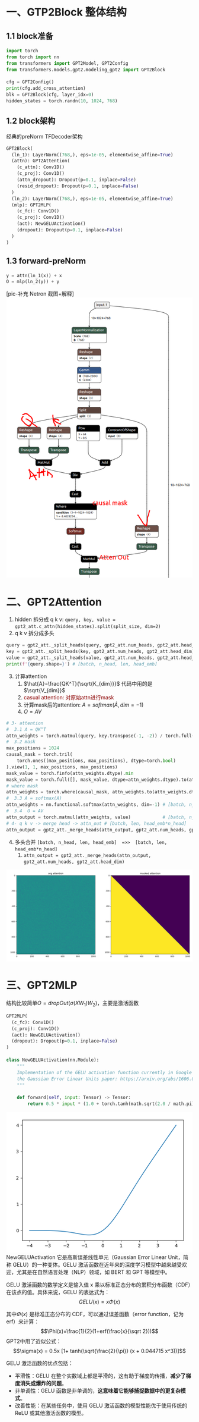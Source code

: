 # 一、GTP2Block 整体结构
## 1.1 block准备
```python
import torch 
from torch import nn
from transformers import GPT2Model, GPT2Config
from transformers.models.gpt2.modeling_gpt2 import GPT2Block

cfg = GPT2Config()
print(cfg.add_cross_attention)
blk = GPT2Block(cfg, layer_idx=0)
hidden_states = torch.randn(10, 1024, 768)
```

## 1.2 block架构
经典的preNorm TFDecoder架构
```python
GPT2Block(
  (ln_1): LayerNorm((768,), eps=1e-05, elementwise_affine=True)
  (attn): GPT2Attention(
    (c_attn): Conv1D()
    (c_proj): Conv1D()
    (attn_dropout): Dropout(p=0.1, inplace=False)
    (resid_dropout): Dropout(p=0.1, inplace=False)
  )
  (ln_2): LayerNorm((768,), eps=1e-05, elementwise_affine=True)
  (mlp): GPT2MLP(
    (c_fc): Conv1D()
    (c_proj): Conv1D()
    (act): NewGELUActivation()
    (dropout): Dropout(p=0.1, inplace=False)
  )
)
```

## 1.3 forward-preNorm

```python
y = attn(ln_1(x)) + x
O = mlp(ln_2(y)) + y
```
[pic-补充 Netron 截图+解释]
![arch](./pic/arh1.png)


# 二、GPT2Attention

1. hidden 拆分成 q k v: `query, key, value = gpt2_att.c_attn(hidden_states).split(split_size, dim=2)`
2. q k v 拆分成多头
```python
query = gpt2_att._split_heads(query, gpt2_att.num_heads, gpt2_att.head_dim)
key = gpt2_att._split_heads(key, gpt2_att.num_heads, gpt2_att.head_dim)
value = gpt2_att._split_heads(value, gpt2_att.num_heads, gpt2_att.head_dim)
print(f'{query.shape=}') # [batch, n_head, len, head_emb] 
```
3. 计算attention
   1. $\hat{A}=\frac{QK^T}{\sqrt{K_{dim}}}$ 代码中用的是$\sqrt{V_{dim}}$
   2. <font color=darkred>casual attention: 对原始attn进行mask</font>
   3. 计算mask后的attention: $A=softmax(\hat{A}, dim=-1)$
   4. $O=AV$
```python
# 3- attention 
#  3.1 A = QK^T
attn_weights = torch.matmul(query, key.transpose(-1, -2)) / torch.full([], value.size(-1) ** 0.5)
#  3.2 mask 
max_positions = 1024
causal_mask = torch.tril(
    torch.ones((max_positions, max_positions), dtype=torch.bool)
).view(1, 1, max_positions, max_positions)
mask_value = torch.finfo(attn_weights.dtype).min
mask_value = torch.full([], mask_value, dtype=attn_weights.dtype).to(attn_weights.device)
# where mask
attn_weights = torch.where(causal_mask, attn_weights.to(attn_weights.dtype), mask_value)
#  3.3 A = softmax(A)
attn_weights = nn.functional.softmax(attn_weights, dim=-1) # [batch, n_head, len, len] 
#  3.4  O = AV
attn_output = torch.matmul(attn_weights, value)            # [batch, n_head, len, head_emb] 
# 4- q k v -> merge head -> attn_out # [batch, len, head_emb*n_head] 
attn_output = gpt2_att._merge_heads(attn_output, gpt2_att.num_heads, gpt2_att.head_dim)
```
4. 多头合并 `[batch, n_head, len, head_emb]  =>>  [batch, len, head_emb*n_head] `
   1. `attn_output = gpt2_att._merge_heads(attn_output, gpt2_att.num_heads, gpt2_att.head_dim)`


![pic-attn_weights mask前后](./pic/att.png)

# 三、GPT2MLP

结构比较简单$O=dropOut(\sigma (XW_1)W_2)$，主要是激活函数 
```python
GPT2MLP(
  (c_fc): Conv1D()
  (c_proj): Conv1D()
  (act): NewGELUActivation()
  (dropout): Dropout(p=0.1, inplace=False)
)

class NewGELUActivation(nn.Module):
    """
    Implementation of the GELU activation function currently in Google BERT repo (identical to OpenAI GPT). Also see
    the Gaussian Error Linear Units paper: https://arxiv.org/abs/1606.08415
    """

    def forward(self, input: Tensor) -> Tensor:
        return 0.5 * input * (1.0 + torch.tanh(math.sqrt(2.0 / math.pi) * (input + 0.044715 * torch.pow(input, 3.0))))
```
![pic-激活函数](./pic/gelu.png)
NewGELUActivation 它是高斯误差线性单元（Gaussian Error Linear Unit，简称 GELU）的一种变体。GELU 激活函数在近年来的深度学习模型中越来越受欢迎，尤其是在自然语言处理（NLP）领域，如 BERT 和 GPT 等模型中。

GELU 激活函数的数学定义是输入值 x 乘以标准正态分布的累积分布函数（CDF）在该点的值。具体来说，GELU 的表达式为：
$$GELU(x)=x \Phi(x)$$

其中$\Phi(x)$ 是标准正态分布的 CDF，可以通过误差函数（error function，记为 erf）来计算：
$$\Phi(x)=\frac{1}{2}(1+erf(\frac{x}{\sqrt 2}))$$
GPT2中用了近似公式：
$$\sigma(x) = 0.5x [1+ tanh(\sqrt{\frac{2}{\pi}} (x + 0.044715 x^3))]$$

GELU 激活函数的优点包括：
- 平滑性：GELU 在整个实数域上都是平滑的，这有助于梯度的传播，**减少了梯度消失或爆炸的问题**。
- 非单调性：GELU 函数是非单调的，**这意味着它能够捕捉数据中的更复杂模式**。
- 改善性能：在某些任务中，使用 GELU 激活函数的模型性能优于使用传统的 ReLU 或其他激活函数的模型。
